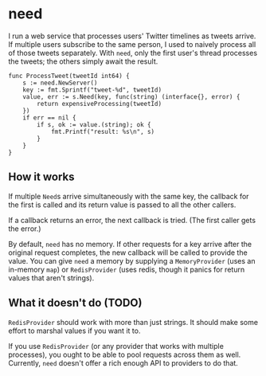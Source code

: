 need
====

I run a web service that processes users' Twitter timelines as tweets arrive. If multiple users subscribe to the same person, I used to naively process all of those tweets separately. With `need`, only the first user's thread processes the tweets; the others simply await the result.

    func ProcessTweet(tweetId int64) {
    	s := need.NewServer()
    	key := fmt.Sprintf("tweet-%d", tweetId)
    	value, err := s.Need(key, func(string) (interface{}, error) {
    		return expensiveProcessing(tweetId)
    	})
    	if err == nil {
    		if s, ok := value.(string); ok {
    			fmt.Printf("result: %s\n", s)
    		}
    	}
    }

How it works
------------

If multiple `Need`s arrive simultaneously with the same key, the callback for the first is called and its return value is passed to all the other callers.

If a callback returns an error, the next callback is tried. (The first caller gets the error.)

By default, `need` has no memory. If other requests for a key arrive after the original request completes, the new callback will be called to provide the value. You can give `need` a memory by supplying a `MemoryProvider` (uses an in-memory `map`) or `RedisProvider` (uses redis, though it panics for return values that aren't strings).

What it doesn't do (TODO)
-------------------------

`RedisProvider` should work with more than just strings. It should make some effort to marshal values if you want it to.

If you use `RedisProvider` (or any provider that works with multiple processes), you ought to be able to pool requests across them as well. Currently, `need` doesn't offer a rich enough API to providers to do that.
